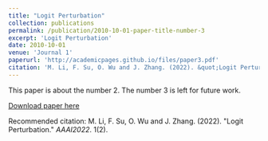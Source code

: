 ```yaml
---
title: "Logit Perturbation"
collection: publications
permalink: /publication/2010-10-01-paper-title-number-3
excerpt: 'Logit Perturbation'
date: 2010-10-01
venue: 'Journal 1'
paperurl: 'http://academicpages.github.io/files/paper3.pdf'
citation: 'M. Li, F. Su, O. Wu and J. Zhang. (2022). &quot;Logit Perturbation.&quot; <i>AAAI2022</i>. 1(2).'
---
```

This paper is about the number 2. The number 3 is left for future work.

[Download paper here](http://academicpages.github.io/files/paper3.pdf)

Recommended citation: M. Li, F. Su, O. Wu and J. Zhang. (2022). "Logit Perturbation." <i>AAAI2022</i>. 1(2).

